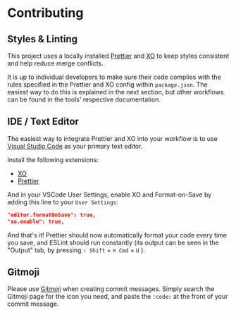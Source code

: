 # Contributing

## Styles & Linting

This project uses a locally installed [Prettier](https://prettier.io/) and [XO](https://github.com/xojs/xo) to keep styles consistent and help reduce merge conflicts.

It is up to individual developers to make sure their code complies with the rules specified in the Prettier and XO config within `package.json`. The easiest way to do this is explained in the next section, but other workflows can be found in the tools' respective documentation.

## IDE / Text Editor

The easiest way to integrate Prettier and XO into your workflow is to use [Visual Studio Code](https://code.visualstudio.com/) as your primary text editor.

Install the following extensions:

*   [XO](https://marketplace.visualstudio.com/items?itemName=samverschueren.linter-xo)
*   [Prettier](https://marketplace.visualstudio.com/items?itemName=esbenp.prettier-vscode)

And in your VSCode User Settings, enable XO and Format-on-Save by adding this line to your `User Settings`:

```json
"editor.formatOnSave": true,
"xo.enable": true,
```

And that's it! Prettier should now automatically format your code every time you save, and ESLint should run constantly (its output can be seen in the "Output" tab, by pressing `⇧ Shift` + `⌘ Cmd` + `U` ).


## Gitmoji

Please use [Gitmoji](https://gitmoji.carloscuesta.me/) when creating commit messages. Simply search the Gitmoji page for the icon you need, and paste the `:code:` at the front of your commit message.
